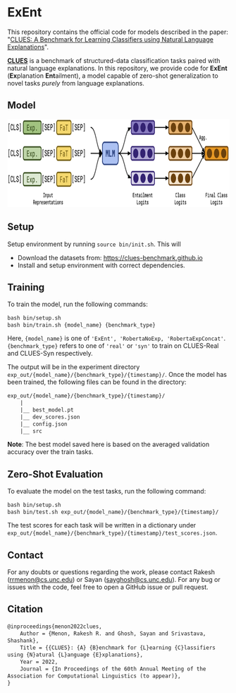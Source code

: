 # ExEnt #

This repository contains the official code for models described in the paper: "[CLUES: A Benchmark for Learning Classifiers using Natural Language Explanations](https://arxiv.org/abs/2204.07142)".

[**CLUES**](https://clues-benchmark.github.io) is a benchmark of structured-data classification tasks paired with natural language explanations. In this repository, we provide code for **ExEnt** (**Ex**planation **Ent**ailment), a model capable of zero-shot generalization to novel tasks *purely* from language explanations.

## Model ## 

<p align="center">
<img src="img/model.png" width="800" height="200"/> 
</p>

## Setup ##

Setup environment by running `source bin/init.sh`. This will 

- Download the datasets from: https://clues-benchmark.github.io
- Install and setup environment with correct dependencies.

## Training  ##

To train the model, run the following commands:
```
bash bin/setup.sh
bash bin/train.sh {model_name} {benchmark_type}
```
Here, `{model_name}` is one of `'ExEnt', 'RobertaNoExp, 'RobertaExpConcat'`. `{benchmark_type}` refers to one of `'real'` or `'syn'` to train on CLUES-Real and CLUES-Syn respectively.

The output will be in the experiment directory `exp_out/{model_name}/{benchmark_type}/{timestamp}/`. Once the model has been trained, the following files can be found in the directory:
```
exp_out/{model_name}/{benchmark_type}/{timestamp}/
    |
    |__ best_model.pt
    |__ dev_scores.json
    |__ config.json
    |__ src
```
**Note**: The best model saved here is based on the averaged validation accuracy over the train tasks.

## Zero-Shot Evaluation ##

To evaluate the model on the test tasks, run the following command:
```
bash bin/setup.sh
bash bin/test.sh exp_out/{model_name}/{benchmark_type}/{timestamp}/
```
The test scores for each task will be written in a dictionary under `exp_out/{model_name}/{benchmark_type}/{timestamp}/test_scores.json`.

## Contact ##

For any doubts or questions regarding the work, please contact Rakesh ([rrmenon@cs.unc.edu](mailto:rrmenon+exent@cs.unc.edu)) or Sayan ([sayghosh@cs.unc.edu](mailto:sayghosh+exent@cs.unc.edu)). For any bug or issues with the code, feel free to open a GitHub issue or pull request.

## Citation ##
    @inproceedings{menon2022clues,
        Author = {Menon, Rakesh R. and Ghosh, Sayan and Srivastava, Shashank},
        Title = {{CLUES}: {A} {B}enchmark for {L}earning {C}lassifiers using {N}atural {L}anguage {E}xplanations},
        Year = 2022,
        Journal = {In Proceedings of the 60th Annual Meeting of the Association for Computational Linguistics (to appear)},
    }
